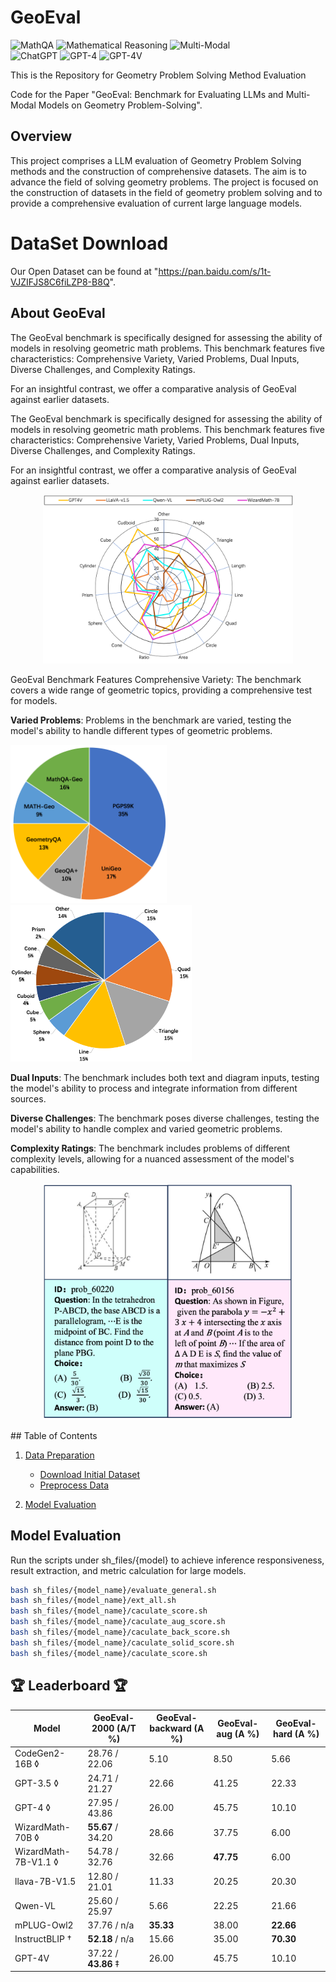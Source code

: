 

# GeoEval
![MathQA](https://img.shields.io/badge/Task-MathQA-red) 
![Mathematical Reasoning](https://img.shields.io/badge/Task-Mathematical_Reasoning-red) 
![Multi-Modal](https://img.shields.io/badge/Task-Multi--Modal-red)  
![ChatGPT](https://img.shields.io/badge/Model-ChatGPT-green) 
![GPT-4](https://img.shields.io/badge/Model-GPT--4-green) 
![GPT-4V](https://img.shields.io/badge/Model-GPT--4V-green)

This is the Repository for Geometry Problem Solving Method Evaluation

Code for the Paper "GeoEval: Benchmark for Evaluating LLMs and Multi-Modal Models on Geometry Problem-Solving".


## Overview

This project comprises a LLM evaluation of Geometry Problem Solving methods and the construction of comprehensive datasets. The aim is to advance the field of solving geometry problems. The project is focused on the construction of datasets in the field of geometry problem solving and to provide a comprehensive evaluation of current large language models.

# DataSet Download

Our Open Dataset can be found at "https://pan.baidu.com/s/1t-VJZIFJS8C6fiLZP8-B8Q".

## About GeoEval
The GeoEval benchmark is specifically designed for assessing the ability of models in resolving geometric math problems. This benchmark features five characteristics: Comprehensive Variety, Varied Problems, Dual Inputs, Diverse Challenges, and Complexity Ratings.

For an insightful contrast, we offer a comparative analysis of GeoEval against earlier datasets.


The GeoEval benchmark is specifically designed for assessing the ability of models in resolving geometric math problems. This benchmark features five characteristics: Comprehensive Variety, Varied Problems, Dual Inputs, Diverse Challenges, and Complexity Ratings.

For an insightful contrast, we offer a comparative analysis of GeoEval against earlier datasets.


<p align="center">
<img src="img_bench/lidia.jpg" width="400"> <br>
</p>

GeoEval Benchmark Features
Comprehensive Variety: The benchmark covers a wide range of geometric topics, providing a comprehensive test for models.

__Varied Problems__: Problems in the benchmark are varied, testing the model's ability to handle different types of geometric problems.

<div style="text-align: inline-block;">
    <div style="display: inline-block;">
        <img src="img_bench/geostat1.jpg" width="250">
    </div>
    <div style="display: inline-block;">
        <img src="img_bench/geostat2.jpg" width="290">
    </div>
</div>

__Dual Inputs__: The benchmark includes both text and diagram inputs, testing the model's ability to process and integrate information from different sources.

__Diverse Challenges__: The benchmark poses diverse challenges, testing the model's ability to handle complex and varied geometric problems.

__Complexity Ratings__: The benchmark includes problems of different complexity levels, allowing for a nuanced assessment of the model's capabilities.



<p align="center">
<img src="img_bench/geoexample.jpg" width="400"> <br>
</p>
## Table of Contents

1. [Data Preparation](#data-preparation)
   - [Download Initial Dataset](#download-initial-dataset)
   - [Preprocess Data](#preprocess-data)
   
2. [Model Evaluation](#model-evaluation)


## Model Evaluation

Run the scripts under sh_files/{model} to achieve inference responsiveness, result extraction, and metric calculation for large models.

```bash
bash sh_files/{model_name}/evaluate_general.sh
bash sh_files/{model_name}/ext_all.sh
bash sh_files/{model_name}/caculate_score.sh
bash sh_files/{model_name}/caculate_aug_score.sh
bash sh_files/{model_name}/caculate_back_score.sh
bash sh_files/{model_name}/caculate_solid_score.sh
bash sh_files/{model_name}/caculate_score.sh
```

##  🏆 Leaderboard 🏆

| Model                    | GeoEval-2000 (A/T %) | GeoEval-backward (A %) | GeoEval-aug (A %) | GeoEval-hard (A %) |
|--------------------------|----------------------|------------------------|-------------------|--------------------|
| CodeGen2-16B $\lozenge$  | 28.76 / 22.06         | 5.10                   | 8.50              | 5.66               |
| GPT-3.5 $\lozenge$       | 24.71 / 21.27         | 22.66                  | 41.25             | 22.33              |
| GPT-4 $\lozenge$         | 27.95 / 43.86         | 26.00                  | 45.75             | 10.10              |
| WizardMath-70B $\lozenge$| **55.67** / 34.20    | 28.66                  | 37.75             | 6.00               |
| WizardMath-7B-V1.1 $\lozenge$| 54.78 / 32.76    | 32.66                  | **47.75**         | 6.00               |
| llava-7B-V1.5            | 12.80 / 21.01         | 11.33                  | 20.25             | 20.30              |
| Qwen-VL                  | 25.60 / 25.97         | 5.66                   | 22.25             | 21.66              |
| mPLUG-Owl2               | 37.76 / n/a           | **35.33**               | 38.00             | **22.66**          |
| InstructBLIP $\dagger$   | **52.18** / n/a       | 15.66                  | 35.00             | **70.30**          |
| GPT-4V                   | 37.22 / **43.86** $\ddagger$ | 26.00            | 45.75             | 10.10              |
 






